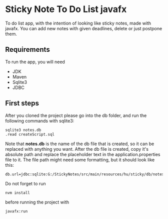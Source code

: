 # Sticky Note To Do List javafx
To do list app, with the intention of looking like sticky notes, made with javafx. You can add new notes with given deadlines, delete or just postpone them.
## Requirements
To run the app, you will need
* JDK
* Maven
* Sqlite3
* JDBC
## First steps
After you cloned the project please go into the db folder, and run the following commands with sqlite3:
```
sqlite3 notes.db
.read createScript.sql
```
Note that **notes.db** is the name of the db file that is created, so it can be replaced with anything you want.
After the db file is created, copy it's absolute path and replace the placeholder text in the application.properties file to it.
The file path might need some formatting, but it should look like this:
```
db.url=jdbc:sqlite:G:/StickyNotes/src/main/resources/hu/sticky/db/notes.db
```
Do not forget to run
```
nvm install
```
before running the project with
```
javafx:run
```